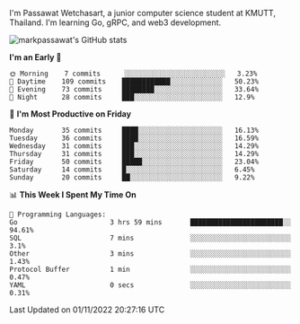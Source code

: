 
I'm Passawat Wetchasart, a junior computer science student at KMUTT, Thailand. I'm learning Go, gRPC, and web3 development.


![markpassawat's GitHub stats](https://github-readme-stats.vercel.app/api?username=markpassawat&show_icons=true&theme=radical)

<!--START_SECTION:waka-->
**I'm an Early 🐤** 

```text
🌞 Morning    7 commits      ░░░░░░░░░░░░░░░░░░░░░░░░░   3.23% 
🌆 Daytime    109 commits    ████████████░░░░░░░░░░░░░   50.23% 
🌃 Evening    73 commits     ████████░░░░░░░░░░░░░░░░░   33.64% 
🌙 Night      28 commits     ███░░░░░░░░░░░░░░░░░░░░░░   12.9%

```
📅 **I'm Most Productive on Friday** 

```text
Monday       35 commits     ████░░░░░░░░░░░░░░░░░░░░░   16.13% 
Tuesday      36 commits     ████░░░░░░░░░░░░░░░░░░░░░   16.59% 
Wednesday    31 commits     ███░░░░░░░░░░░░░░░░░░░░░░   14.29% 
Thursday     31 commits     ███░░░░░░░░░░░░░░░░░░░░░░   14.29% 
Friday       50 commits     █████░░░░░░░░░░░░░░░░░░░░   23.04% 
Saturday     14 commits     █░░░░░░░░░░░░░░░░░░░░░░░░   6.45% 
Sunday       20 commits     ██░░░░░░░░░░░░░░░░░░░░░░░   9.22%

```


📊 **This Week I Spent My Time On** 

```text
💬 Programming Languages: 
Go                       3 hrs 59 mins       ███████████████████████░░   94.61% 
SQL                      7 mins              ░░░░░░░░░░░░░░░░░░░░░░░░░   3.1% 
Other                    3 mins              ░░░░░░░░░░░░░░░░░░░░░░░░░   1.43% 
Protocol Buffer          1 min               ░░░░░░░░░░░░░░░░░░░░░░░░░   0.47% 
YAML                     0 secs              ░░░░░░░░░░░░░░░░░░░░░░░░░   0.31%

```


 Last Updated on 01/11/2022 20:27:16 UTC
<!--END_SECTION:waka-->

<!--
**markpassawat/markpassawat** is a ✨ _special_ ✨ repository because its `README.md` (this file) appears on your GitHub profile.

Here are some ideas to get you started:

- 🔭 I’m currently working on ...
- 🌱 I’m currently learning ...
- 👯 I’m looking to collaborate on ...
- 🤔 I’m looking for help with ...
- 💬 Ask me about ...
- 📫 How to reach me: ...
- 😄 Pronouns: He/Him
- ⚡ Fun fact: ...
-->

